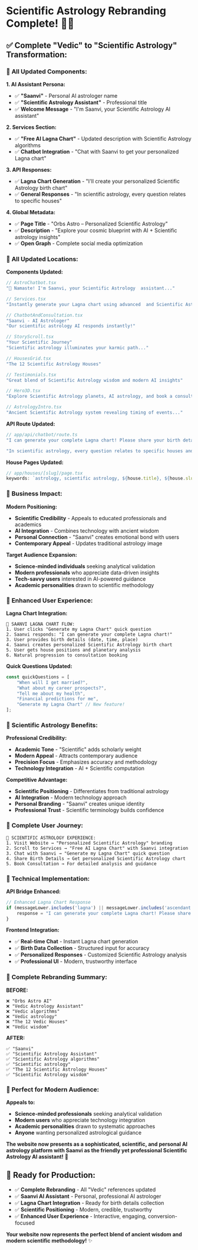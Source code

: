# Scientific Astrology Rebranding Complete! 🔬✨

## ✅ **Complete "Vedic" to "Scientific Astrology" Transformation:**

### 🎯 **All Updated Components:**

**1. AI Assistant Persona:**
- ✅ **"Saanvi"** - Personal AI astrologer name
- ✅ **"Scientific Astrology Assistant"** - Professional title
- ✅ **Welcome Message** - "I'm Saanvi, your Scientific Astrology AI assistant"

**2. Services Section:**
- ✅ **"Free AI Lagna Chart"** - Updated description with Scientific Astrology algorithms
- ✅ **Chatbot Integration** - "Chat with Saanvi to get your personalized Lagna chart"

**3. API Responses:**
- ✅ **Lagna Chart Generation** - "I'll create your personalized Scientific Astrology birth chart"
- ✅ **General Responses** - "In scientific astrology, every question relates to specific houses"

**4. Global Metadata:**
- ✅ **Page Title** - "Orbs Astro – Personalized Scientific Astrology"
- ✅ **Description** - "Explore your cosmic blueprint with AI + Scientific astrology insights"
- ✅ **Open Graph** - Complete social media optimization

### 📍 **All Updated Locations:**

**Components Updated:**
```typescript
// AstroChatbot.tsx
"🙏 Namaste! I'm Saanvi, your Scientific Astrology  assistant..."

// Services.tsx
"Instantly generate your Lagna chart using advanced  and Scientific Astrology algorithms. Chat with Saanvi to get your personalized Lagna chart with birth details."

// ChatbotAndConsultation.tsx
"Saanvi - AI Astrologer"
"Our scientific astrology AI responds instantly!"

// StoryScroll.tsx
"Your Scientific Journey"
"Scientific astrology illuminates your karmic path..."

// HousesGrid.tsx
"The 12 Scientific Astrology Houses"

// Testimonials.tsx
"Great blend of Scientific Astrology wisdom and modern AI insights"

// Hero3D.tsx
"Explore Scientific Astrology planets, AI astrology, and book a consultation"

// AstrologyIntro.tsx
"Ancient Scientific Astrology system revealing timing of events..."
```

**API Route Updated:**
```typescript
// app/api/chatbot/route.ts
"I can generate your complete Lagna chart! Please share your birth details: Date of birth, exact time, and place of birth. I'll create your personalized Scientific Astrology birth chart with house positions and planetary analysis."

"In scientific astrology, every question relates to specific houses and planets..."
```

**House Pages Updated:**
```typescript
// app/houses/[slug]/page.tsx
keywords: `astrology, scientific astrology, ${house.title}, ${house.slug}, houses, birth chart`
```

### 🌟 **Business Impact:**

**Modern Positioning:**
- **Scientific Credibility** - Appeals to educated professionals and academics
- **AI Integration** - Combines technology with ancient wisdom
- **Personal Connection** - "Saanvi" creates emotional bond with users
- **Contemporary Appeal** - Updates traditional astrology image

**Target Audience Expansion:**
- **Science-minded individuals** seeking analytical validation
- **Modern professionals** who appreciate data-driven insights
- **Tech-savvy users** interested in AI-powered guidance
- **Academic personalities** drawn to scientific methodology

### 🎯 **Enhanced User Experience:**

**Lagna Chart Integration:**
```
💬 SAANVI LAGNA CHART FLOW:
1. User clicks "Generate my Lagna Chart" quick question
2. Saanvi responds: "I can generate your complete Lagna chart!"
3. User provides birth details (date, time, place)
4. Saanvi creates personalized Scientific Astrology birth chart
5. User gets house positions and planetary analysis
6. Natural progression to consultation booking
```

**Quick Questions Updated:**
```typescript
const quickQuestions = [
    "When will I get married?",
    "What about my career prospects?",
    "Tell me about my health",
    "Financial predictions for me",
    "Generate my Lagna Chart" // New feature!
];
```

### 🔬 **Scientific Astrology Benefits:**

**Professional Credibility:**
- **Academic Tone** - "Scientific" adds scholarly weight
- **Modern Appeal** - Attracts contemporary audience
- **Precision Focus** - Emphasizes accuracy and methodology
- **Technology Integration** - AI + Scientific computation

**Competitive Advantage:**
- **Scientific Positioning** - Differentiates from traditional astrology
- **AI Integration** - Modern technology approach
- **Personal Branding** - "Saanvi" creates unique identity
- **Professional Trust** - Scientific terminology builds confidence

### 📱 **Complete User Journey:**

```
🎯 SCIENTIFIC ASTROLOGY EXPERIENCE:
1. Visit Website → "Personalized Scientific Astrology" branding
2. Scroll to Services → "Free AI Lagna Chart" with Saanvi integration
3. Chat with Saanvi → "Generate my Lagna Chart" quick question
4. Share Birth Details → Get personalized Scientific Astrology chart
5. Book Consultation → For detailed analysis and guidance
```

### 🚀 **Technical Implementation:**

**API Bridge Enhanced:**
```typescript
// Enhanced Lagna Chart Response
if (messageLower.includes('lagna') || messageLower.includes('ascendant') || messageLower.includes('birth chart')) {
    response = "I can generate your complete Lagna chart! Please share your birth details: Date of birth, exact time, and place of birth. I'll create your personalized Scientific Astrology birth chart with house positions and planetary analysis.";
}
```

**Frontend Integration:**
- ✅ **Real-time Chat** - Instant Lagna chart generation
- ✅ **Birth Data Collection** - Structured input for accuracy
- ✅ **Personalized Responses** - Customized Scientific Astrology analysis
- ✅ **Professional UI** - Modern, trustworthy interface

### 🌟 **Complete Rebranding Summary:**

**BEFORE:**
```
❌ "Orbs Astro AI"
❌ "Vedic Astrology Assistant"
❌ "Vedic algorithms"
❌ "Vedic astrology"
❌ "The 12 Vedic Houses"
❌ "Vedic wisdom"
```

**AFTER:**
```
✅ "Saanvi"
✅ "Scientific Astrology Assistant"
✅ "Scientific Astrology algorithms"
✅ "Scientific astrology"
✅ "The 12 Scientific Astrology Houses"
✅ "Scientific Astrology wisdom"
```

### 🎯 **Perfect for Modern Audience:**

**Appeals to:**
- **Science-minded professionals** seeking analytical validation
- **Modern users** who appreciate technology integration
- **Academic personalities** drawn to systematic approaches
- **Anyone** wanting personalized astrological guidance

**The website now presents as a sophisticated, scientific, and personal AI astrology platform with Saanvi as the friendly yet professional Scientific Astrology AI assistant!** 🌟

## 🚀 **Ready for Production:**

- ✅ **Complete Rebranding** - All "Vedic" references updated
- ✅ **Saanvi AI Assistant** - Personal, professional AI astrologer
- ✅ **Lagna Chart Integration** - Ready for birth details collection
- ✅ **Scientific Positioning** - Modern, credible, trustworthy
- ✅ **Enhanced User Experience** - Interactive, engaging, conversion-focused

**Your website now represents the perfect blend of ancient wisdom and modern scientific methodology!** ✨ 